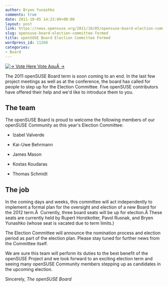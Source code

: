 ```yaml
---
author: Bryen Yunashko
comments: true
date: 2011-10-05 14:23:09+00:00
layout: post
link: https://news.opensuse.org/2011/10/05/opensuse-board-election-committee-formed/
slug: opensuse-board-election-committee-formed
title: openSUSE Board Election Committee Formed
wordpress_id: 11260
categories:
- Board
---
```


[![-> Vote Here Vote AquÃ­ ->](http://farm1.static.flickr.com/22/92847877_b32468ca5e.jpg)](http://www.flickr.com/photos/winmac/92847877/)

The 2011 openSUSE Board term is soon coming to an end. In the last few project meetings as well as at the conference, the board has called for people to step up for the Election Committee. Five openSUSE contributors have offered their help and we'd like to introduce them to you.
<!-- more -->


## The team


The openSUSE Board is proud to welcome the following members of our openSUSE Community as this year's Election Committee:



	
  * Izabel Valverde

	
  * Kai-Uwe Behrmann

	
  * James Mason

	
  * Kostas Koudaras

	
  * Thomas Schmidt





## The job


In the coming days and weeks, this committee will act independently to implement a formal plan for the oversight and election of a new Board for the 2012 term.Â  Currently, three board seats will be up for election.Â These seats are currently held by Rupert Horstkotter, Pavol Rusnak, and Bryen Yunashko (whose seat is vacated due to term limits.)

The Election Committee will announce the nomination process and election period as part of the election plan. Please stay tuned for further news from the Committee itself.

We are sure this team will perform its duties to the best benefit of the openSUSE Project and we look forward to an exciting election term and seeing many openSUSE Community members stepping up as candidates in the upcoming election.

Sincerely,
_The openSUSE Board_
